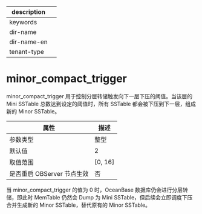 |description||
|---|---|
|keywords||
|dir-name||
|dir-name-en||
|tenant-type||

# minor_compact_trigger 


minor_compact_trigger 用于控制分层转储触发向下一层下压的阈值。当该层的 Mini SSTable 总数达到设定的阈值时，所有 SSTable 都会被下压到下一层，组成新的 Minor SSTable。


|      **属性**      |  **描述**   |
|------------------|-----------|
| 参数类型             | 整型        |
| 默认值              | 2         |
| 取值范围             | \[0, 16\] |
| 是否重启 OBServer 节点生效 | 否         |



当 minor_compact_trigger 的值为 0 时，OceanBase 数据库仍会进行分层转储，即此时 MemTable 仍然会 Dump 为 Mini SSTable，但后续会立即调度下压合并生成新的 Minor SSTable，替代原有的 Minor SSTable。

